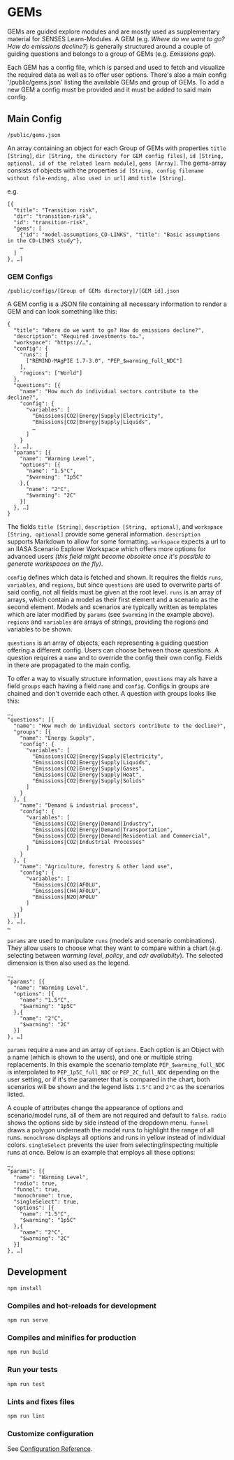 # GEMs

GEMs are guided explore modules and are mostly used as supplementary material for SENSES Learn-Modules. A GEM (e.g. *Where do we want to go? How do emissions decline?*) is generally structured around a couple of guiding questions and belongs to a group of GEMs (e.g. *Emissions gap*).

Each GEM has a config file, which is parsed and used to fetch and visualize the required data as well as to offer user options. There's also a main config '/public/gems.json' listing the available GEMs and group of GEMs. To add a new GEM a config must be provided and it must be added to said main config.

## Main Config

`/public/gems.json`

An array containing an object for each Group of GEMs with properties `title [String]`, `dir [String, the directory for GEM config files]`, `id [String, optional, id of the related learn module]`, `gems [Array]`. The gems-array consists of objects with the properties `id [String, config filename without file-ending, also used in url]` and `title [String]`.

e.g.

```
[{
  "title": "Transition risk",
  "dir": "transition-risk",
  "id": "transition-risk",
  "gems": [
    {"id": "model-assumptions_CD-LINKS", "title": "Basic assumptions in the CD-LINKS study"},
    …
  ]
}, …]
```

### GEM Configs

`/public/configs/[Group of GEMs directory]/[GEM id].json`

A GEM config is a JSON file containing all necessary information to render a GEM and can look something like this:

```
{
  "title": "Where do we want to go? How do emissions decline?",
  "description": "Required investments to…",
  "workspace": "https://…",
  "config": {
    "runs": [
      ["REMIND-MAgPIE 1.7-3.0", "PEP_$warming_full_NDC"]
    ],
    "regions": ["World"]
  },
  "questions": [{
    "name": "How much do individual sectors contribute to the decline?",
    "config": {
      "variables": [
        "Emissions|CO2|Energy|Supply|Electricity",
        "Emissions|CO2|Energy|Supply|Liquids",
        …
      ]
    }
  }, …],
  "params": [{
    "name": "Warming Level",
    "options": [{
      "name": "1.5°C",
      "$warming": "1p5C"
    },{
      "name": "2°C",
      "$warming": "2C"
    }]
  }, …]
}
```

The fields `title [String]`, `description [String, optional]`, and `workspace [String, optional]` provide some general information. `description` supports Markdown to allow for some formatting. `workspace` expects a url to an IIASA Scenario Explorer Workspace which offers more options for advanced users *(this field might become obsolete once it's possible to generate workspaces on the fly)*.

`config` defines which data is fetched and shown. It requires the fields `runs`, `variables`, and `regions`, but since `questions` are used to overwrite parts of said config, not all fields must be given at the root level. `runs` is an array of arrays, which contain a model as their first element and a scenario as the second element. Models and scenarios are typically written as templates which are later modified by `params` (see `$warming` in the example above). `regions` and `variables` are arrays of strings, providing the regions and variables to be shown.

`questions` is an array of objects, each representing a guiding question offering a different config. Users can choose between those questions. A question requires a `name` and to override the config their own config. Fields in there are propagated to the main config.

To offer a way to visually structure information, `questions` may als have a field `groups` each having a field `name` and `config`. Configs in groups are chained and don't override each other. A question with groups looks like this:
```
…,
"questions": [{
  "name": "How much do individual sectors contribute to the decline?",
  "groups": [{
    "name": "Energy Supply",
    "config": {
      "variables": [
        "Emissions|CO2|Energy|Supply|Electricity",
        "Emissions|CO2|Energy|Supply|Liquids",
        "Emissions|CO2|Energy|Supply|Gases",
        "Emissions|CO2|Energy|Supply|Heat",
        "Emissions|CO2|Energy|Supply|Solids"
      ]
    }
  }, {
    "name": "Demand & industrial process",
    "config": {
      "variables": [
        "Emissions|CO2|Energy|Demand|Industry",
        "Emissions|CO2|Energy|Demand|Transportation",
        "Emissions|CO2|Energy|Demand|Residential and Commercial",
        "Emissions|CO2|Industrial Processes"
      ]
    }
  }, {
    "name": "Agriculture, forestry & other land use",
    "config": {
      "variables": [
        "Emissions|CO2|AFOLU",
        "Emissions|CH4|AFOLU",
        "Emissions|N2O|AFOLU"
      ]
    }
  }]
}, …],
…
```

`params` are used to manipulate `runs` (models and scenario combinations). They allow users to choose what they want to compare within a chart (e.g. selecting between *warming level*, *policy*, and *cdr availabilty*). The selected dimension is then also used as the legend.

```
…,
"params": [{
  "name": "Warming Level",
  "options": [{
    "name": "1.5°C",
    "$warming": "1p5C"
  },{
    "name": "2°C",
    "$warming": "2C"
  }]
}, …]
```

`params` require a `name` and an array of `options`. Each option is an Object with a name (which is shown to the users), and one or multiple string replacements. In this example the scenario template `PEP_$warming_full_NDC` is interpolated to `PEP_1p5C_full_NDC` or `PEP_2C_full_NDC` depending on the user setting, or if it's the parameter that is compared in the chart, both scenarios will be shown and the legend lists `1.5°C` and `2°C` as the scenarios listed.

A couple of attributes change the appearance of options and scenario/model runs, all of them are not required and default to `false`. `radio` shows the options side by side instead of the dropdown menu. `funnel` draws a polygon underneath the model runs to highlight the range of all runs. `monochrome` displays all options and runs in yellow instead of individual colors. `singleSelect` prevents the user from selecting/inspecting multiple runs at once. Below is an example that employs all these options:

```
…,
"params": [{
  "name": "Warming Level",
  "radio": true,
  "funnel": true,
  "monochrome": true,
  "singleSelect": true,
  "options": [{
    "name": "1.5°C",
    "$warming": "1p5C"
  },{
    "name": "2°C",
    "$warming": "2C"
  }]
}, …]
```


## Development
```
npm install
```

### Compiles and hot-reloads for development
```
npm run serve
```

### Compiles and minifies for production
```
npm run build
```

### Run your tests
```
npm run test
```

### Lints and fixes files
```
npm run lint
```

### Customize configuration
See [Configuration Reference](https://cli.vuejs.org/config/).
